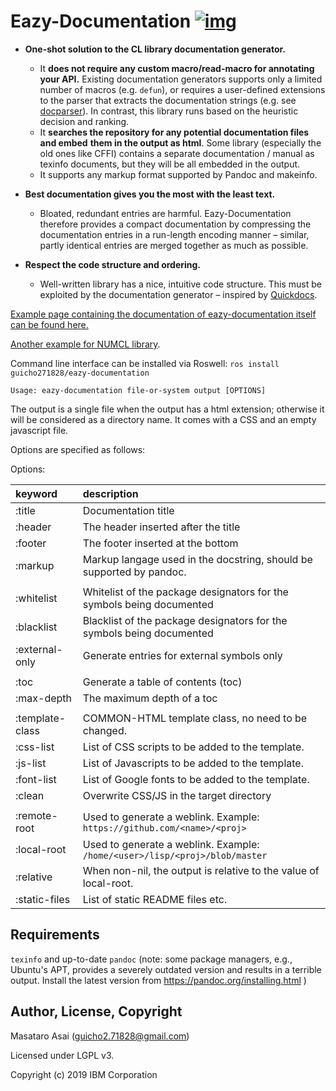 
# Eazy-Documentation [![img](https://travis-ci.org/guicho271828/eazy-documentation.svg)](https://travis-ci.org/guicho271828/eazy-documentation)

-   **One-shot solution to the CL library documentation generator.**
    -   It **does not require any custom macro/read-macro for annotating your API.**
        Existing documentation generators supports only a limited number of macros (e.g. `defun`),
        or requires a user-defined extensions to the parser that extracts the
        documentation strings (e.g. see [docparser](https://github.com/eudoxia0/docparser)).  In contrast, this library runs based on the heuristic
        decision and ranking.
    -   It **searches the repository for any potential documentation files and embed**
        **them in the output as html**. Some library (especially the old ones like CFFI)
        contains a separate documentation / manual as texinfo documents, but they
        will be all embedded in the output.
    -   It supports any markup format supported by Pandoc and makeinfo.

-   **Best documentation gives you the most with the least text.**
    -   Bloated, redundant entries are harmful.
        Eazy-Documentation therefore provides a compact documentation by compressing the documentation entries
        in a run-length encoding manner &#x2013; similar, partly identical entries are merged together
        as much as possible.

-   **Respect the code structure and ordering.**
    -   Well-written library has a nice, intuitive code structure.
        This must be exploited by the documentation generator &#x2013; inspired by [Quickdocs](<http://quickdocs.org/>).

[Example page containing the documentation of eazy-documentation itself can be found here.](https://guicho271828.github.io/eazy-documentation/)

[Another example for NUMCL library](https://numcl.github.io/numcl/).

Command line interface can be installed via Roswell: `ros install guicho271828/eazy-documentation`


    Usage: eazy-documentation file-or-system output [OPTIONS]

The output is a single file when the output has a html extension;
otherwise it will be considered as a directory name.
It comes with a CSS and an empty javascript file.

Options are specified as follows:

Options:

| keyword         | description                                                               |
|:----------------|:--------------------------------------------------------------------------|
| :title          | Documentation title                                                       |
| :header         | The header inserted after the title                                       |
| :footer         | The footer inserted at the bottom                                         |
| :markup         | Markup langage used in the docstring, should be supported by pandoc.      |
|                 |                                                                           |
| :whitelist      | Whitelist of the package designators for the symbols being documented     |
| :blacklist      | Blacklist of the package designators for the symbols being documented     |
| :external-only  | Generate entries for external symbols only                                |
|                 |                                                                           |
| :toc            | Generate a table of contents (toc)                                        |
| :max-depth      | The maximum depth of a toc                                                |
|                 |                                                                           |
| :template-class | COMMON-HTML template class, no need to be changed.                        |
| :css-list       | List of CSS scripts to be added to the template.                          |
| :js-list        | List of Javascripts to be added to the template.                          |
| :font-list      | List of Google fonts to be added to the template.                         |
| :clean          | Overwrite CSS/JS in the target directory                                  |
|                 |                                                                           |
| :remote-root    | Used to generate a weblink. Example: `https://github.com/<name>/<proj>`   |
| :local-root     | Used to generate a weblink. Example: `/home/<user>/lisp/<proj>/blob/master` |
| :relative       | When non-nil, the output is relative to the value of local-root.          |
| :static-files   | List of static README files etc.                                          |

## Requirements

`texinfo` and up-to-date `pandoc` (note: some package
managers, e.g., Ubuntu's APT, provides a severely outdated version and results in a terrible output.
Install the latest version from https://pandoc.org/installing.html )

## Author, License, Copyright

Masataro Asai (guicho2.71828@gmail.com)

Licensed under LGPL v3.

Copyright (c) 2019 IBM Corporation

